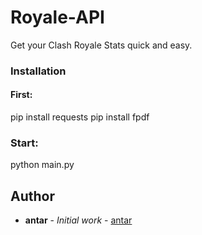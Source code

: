 # Royale-API
Get your Clash Royale Stats quick and easy.

### Installation

#### First: 

pip install requests
pip install fpdf

### Start: 
python main.py

## Author

* **antar** - *Initial work* - [antar](https://github.com/antar)
